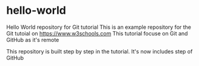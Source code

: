 # hello-world
Hello World repository for Git tutorial
This is an example repository for the Git tutoial on https://www.w3schools.com
This tutorial focuse on Git and GitHub as it's remote

This repository is built step by step in the tutorial.
It's now includes step of GitHub
